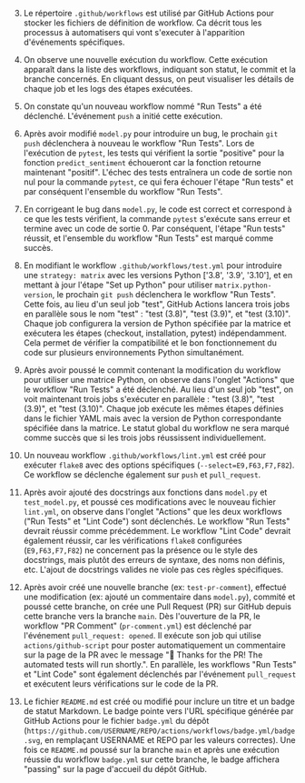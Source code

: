 3. Le répertoire `.github/workflows` est utilisé par GitHub Actions pour stocker les fichiers de définition de workflow. Ca décrit tous les processus à automatisers qui vont s'executer à l'apparition d'événements spécifiques.

8. On observe une nouvelle exécution du workflow. Cette exécution apparaît dans la liste des workflows, indiquant son statut, le commit et la branche concernés. En cliquant dessus, on peut visualiser les détails de chaque job et les logs des étapes exécutées.


10. On constate qu'un nouveau workflow nommé "Run Tests" a été déclenché. L'événement `push` a initié cette exécution.

11. Après avoir modifié `model.py` pour introduire un bug, le prochain `git push` déclenchera à nouveau le workflow "Run Tests". Lors de l'exécution de `pytest`, les tests qui vérifient la sortie "positive" pour la fonction `predict_sentiment` échoueront car la fonction retourne maintenant "positif". L'échec des tests entraînera un code de sortie non nul pour la commande `pytest`, ce qui fera échouer l'étape "Run tests" et par conséquent l'ensemble du workflow "Run Tests".

12. En corrigeant le bug dans `model.py`, le code est correct et correspond à ce que les tests vérifient, la commande `pytest` s'exécute sans erreur et termine avec un code de sortie 0. Par conséquent, l'étape "Run tests" réussit, et l'ensemble du workflow "Run Tests" est marqué comme succès.

13. En modifiant le workflow `.github/workflows/test.yml` pour introduire une `strategy: matrix` avec les versions Python ['3.8', '3.9', '3.10'], et en mettant à jour l'étape "Set up Python" pour utiliser `matrix.python-version`, le prochain `git push` déclenchera le workflow "Run Tests". Cette fois, au lieu d'un seul job "test", GitHub Actions lancera trois jobs en parallèle sous le nom "test" : "test (3.8)", "test (3.9)", et "test (3.10)". Chaque job configurera la version de Python spécifiée par la matrice et exécutera les étapes (checkout, installation, pytest) indépendamment. Cela permet de vérifier la compatibilité et le bon fonctionnement du code sur plusieurs environnements Python simultanément.

14. Après avoir poussé le commit contenant la modification du workflow pour utiliser une matrice Python, on observe dans l'onglet "Actions" que le workflow "Run Tests" a été déclenché. Au lieu d'un seul job "test", on voit maintenant trois jobs s'exécuter en parallèle : "test (3.8)", "test (3.9)", et "test (3.10)". Chaque job exécute les mêmes étapes définies dans le fichier YAML mais avec la version de Python correspondante spécifiée dans la matrice. Le statut global du workflow ne sera marqué comme succès que si les trois jobs réussissent individuellement.

15. Un nouveau workflow `.github/workflows/lint.yml` est créé pour exécuter `flake8` avec des options spécifiques (`--select=E9,F63,F7,F82`). Ce workflow se déclenche également sur `push` et `pull_request`.

16. Après avoir ajouté des docstrings aux fonctions dans `model.py` et `test_model.py`, et poussé ces modifications avec le nouveau fichier `lint.yml`, on observe dans l'onglet "Actions" que les deux workflows ("Run Tests" et "Lint Code") sont déclenchés. Le workflow "Run Tests" devrait réussir comme précédemment. Le workflow "Lint Code" devrait également réussir, car les vérifications `flake8` configurées (`E9,F63,F7,F82`) ne concernent pas la présence ou le style des docstrings, mais plutôt des erreurs de syntaxe, des noms non définis, etc. L'ajout de docstrings valides ne viole pas ces règles spécifiques.

18. Après avoir créé une nouvelle branche (ex: `test-pr-comment`), effectué une modification (ex: ajouté un commentaire dans `model.py`), commité et poussé cette branche, on crée une Pull Request (PR) sur GitHub depuis cette branche vers la branche `main`. Dès l'ouverture de la PR, le workflow "PR Comment" (`pr-comment.yml`) est déclenché par l'événement `pull_request: opened`. Il exécute son job qui utilise `actions/github-script` pour poster automatiquement un commentaire sur la page de la PR avec le message "👋 Thanks for the PR! The automated tests will run shortly.". En parallèle, les workflows "Run Tests" et "Lint Code" sont également déclenchés par l'événement `pull_request` et exécutent leurs vérifications sur le code de la PR.

20. Le fichier `README.md` est créé ou modifié pour inclure un titre et un badge de statut Markdown. Le badge pointe vers l'URL spécifique générée par GitHub Actions pour le fichier `badge.yml` du dépôt (`https://github.com/USERNAME/REPO/actions/workflows/badge.yml/badge.svg`, en remplaçant USERNAME et REPO par les valeurs correctes). Une fois ce `README.md` poussé sur la branche `main` et après une exécution réussie du workflow `badge.yml` sur cette branche, le badge affichera "passing" sur la page d'accueil du dépôt GitHub.
